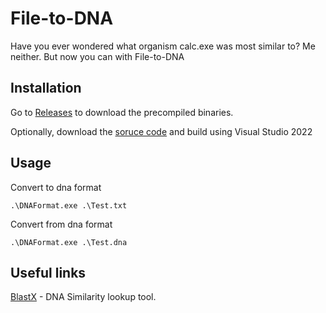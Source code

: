 # File-to-DNA

Have you ever wondered what organism calc.exe was most similar to? Me neither. But now you can with File-to-DNA

## Installation

Go to [Releases](https://github.com/2003HondaCivic/File-to-DNA/releases/) to download the precompiled binaries.

Optionally, download the [soruce code](https://github.com/2003HondaCivic/File-to-DNA/archive/refs/heads/master.zip) and build using Visual Studio 2022

## Usage
Convert to dna format
```CMD
.\DNAFormat.exe .\Test.txt
```
Convert from dna format
```CMD
.\DNAFormat.exe .\Test.dna
```
## Useful links
[BlastX](https://blast.ncbi.nlm.nih.gov/Blast.cgi?PROGRAM=blastx&PAGE_TYPE=BlastSearch&LINK_LOC=blasthome) - DNA Similarity lookup tool.
